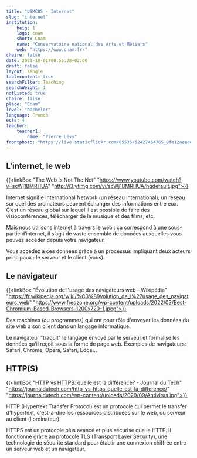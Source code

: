 ```yaml
---
title: "USMC85 · Internet"
slug: "internet"
institution:
    heig: 1
    logo: cnam
    short: Cnam
    name: "Conservatoire national des Arts et Métiers"
    web: "https://www.cnam.fr/"
chaire: false
date: 2021-10-01T00:55:28+02:00
draft: false
layout: single
tablecontent: true
searchFilter: Teaching
searchWeight: 1
notListed: true
chaire: false
place: "Cnam"
level: "bachelor"
language: French
ects: 4
teacher:
    teacher1:
        name: "Pierre Lévy"
frontphoto: "https://live.staticflickr.com/65535/52427464765_8fe12aeeee_h.jpg"
---
```


## L'internet, le web

{{<linkBox "The Web Is Not The Net" "https://www.youtube.com/watch?v=scWj1BMRHUA" "http://i3.ytimg.com/vi/scWj1BMRHUA/hqdefault.jpg">}}


Internet signifie International Network (un réseau international), un réseau sur quel des ordinateurs peuvent échanger des informations entre eux. C’est un réseau global sur lequel il est possible de faire des visioconférences, télécharger de la musique et des films, etc.

Mais nous utilisons internet à travers le web : ça correspond à une sous-partie d’internet, il s’agit de vaste ensemble de données auxquelles vous pouvez accéder depuis votre navigateur.

Vous accédez à ces données grâce à un processus impliquant deux acteurs principaux : le serveur et le client (vous).

## Le navigateur

{{<linkBox "Évolution de l'usage des navigateurs web - Wikipédia" "https://fr.wikipedia.org/wiki/%C3%89volution_de_l%27usage_des_navigateurs_web" "https://www.fredzone.org/wp-content/uploads/2022/03/Best-Chromium-Based-Browsers-1200x720-1.jpeg">}}


Des machines (ou programmes) qui ont pour rôle d'envoyer les données du site web à son client dans un langage informatique.

Le navigateur "traduit" le langage envoyé par le serveur et formalise les données qu’il reçoit sous la forme de page web.
Exemples de navigateurs: Safari, Chrome, Opera, Safari, Edge...

## HTTP(S)

{{<linkBox "HTTP vs HTTPS: quelle est la différence? - Journal du Tech" "https://journaldutech.com/http-vs-https-quelle-est-la-difference/" "https://journaldutech.com/wp-content/uploads/2020/09/Antivirus.jpg">}}

HTTP (Hypertext Transfer Protocol) est un protocole qui permet le transfer d'hypertext, c'est-à-dire les ressources distribuées sur le web, du serveur au client (l'ordinateur).

HTTPS est un protocole plus avancé et plus sécurisé que le HTTP. Il fonctionne grâce au protocole TLS (Transport Layer Security), une technologie de sécurité standard pour établir une connexion chiffrée entre un serveur web et un navigateur.